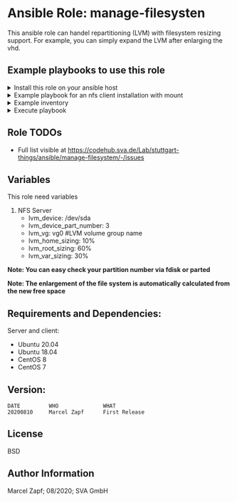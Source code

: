 # Ansible Role: manage-filesysten
This ansible role can handel repartitioning (LVM) with filesystem resizing support. For example, you can simply expand the LVM after enlarging the vhd.

## Example playbooks to use this role

<details><summary>Install this role on your ansible host</summary>

```
cat <<EOF > /tmp/requirements.yaml
- src: git@codehub.sva.de:Lab/stuttgart-things/ansible/manage-filesysten.git
  scm: git
EOF
ansible-galaxy install -r /tmp/requirements.yaml --force
```

</details>


<details><summary>Example playbook for an nfs client installation with mount</summary>

```
- hosts: "fs"
  gather_facts: true
  become: true
  vars:
    lvm_device: /dev/sda
    lvm_device_part_number: 3
    lvm_vg: vg0
    lvm_home_sizing: 10%
    lvm_root_sizing: 60%
    lvm_var_sizing: 30%

  roles:
    - manage-filesystem
```

**Note: This role requires become yes**
</details>

<details><summary>Example inventory</summary>

```
[fs]
foo.bar.example.com ansible_user=foobar
```
</details>

<details><summary>Execute playbook</summary>

```
ansible-playbook -i inventory manage-filesystem.yml
```
</details>


## Role TODOs
- Full list visible at https://codehub.sva.de/Lab/stuttgart-things/ansible/manage-filesystem/-/issues



## Variables

This role need variables

1. NFS Server
    - lvm_device: /dev/sda 
    - lvm_device_part_number: 3
    - lvm_vg: vg0                       #LVM volume group name
    - lvm_home_sizing: 10%
    - lvm_root_sizing: 60%
    - lvm_var_sizing: 30%

**Note: You can easy check your partition number via fdisk or parted**

**Note: The enlargement of the file system is automatically calculated from the new free space**
    
## Requirements and Dependencies:
Server and client:
- Ubuntu 20.04
- Ubuntu 18.04
- CentOS 8
- CentOS 7

## Version:
```
DATE         WHO       		  WHAT
20200810     Marcel Zapf  	  First Release
```

License
-------

BSD

Author Information
------------------

Marcel Zapf; 08/2020; SVA GmbH
